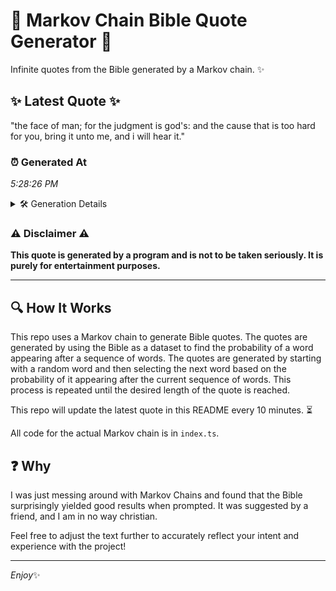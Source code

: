 # 📖 Markov Chain Bible Quote Generator 📖

Infinite quotes from the Bible generated by a Markov chain. ✨

## ✨ Latest Quote ✨
"the face of man; for the judgment is god's: and the cause that is too hard for you, bring it unto me, and i will hear it."

### ⏰ Generated At
*5:28:26 PM*

<details>
    <summary>🛠️ Generation Details</summary>
    <p>
        <strong>🌱 Seed:</strong> the<br>
        <strong>🔄 Iterations:</strong> 26<br>
        <strong>📜 Context History:</strong><br>[ the ]: face<br>[ the, face ]: of<br>[ the, face, of ]: man;<br>[ the, face, of, man; ]: for<br>[ the, face, of, man;, for ]: the<br>[ the, face, of, man;, for, the ]: judgment<br>[ face, of, man;, for, the, judgment ]: is<br>[ of, man;, for, the, judgment, is ]: god's:<br>[ man;, for, the, judgment, is, god's: ]: and<br>[ for, the, judgment, is, god's:, and ]: the<br>[ the, judgment, is, god's:, and, the ]: cause<br>[ judgment, is, god's:, and, the, cause ]: that<br>[ is, god's:, and, the, cause, that ]: is<br>[ god's:, and, the, cause, that, is ]: too<br>[ and, the, cause, that, is, too ]: hard<br>[ the, cause, that, is, too, hard ]: for<br>[ cause, that, is, too, hard, for ]: you,<br>[ that, is, too, hard, for, you, ]: bring<br>[ is, too, hard, for, you,, bring ]: it<br>[ too, hard, for, you,, bring, it ]: unto<br>[ hard, for, you,, bring, it, unto ]: me,<br>[ for, you,, bring, it, unto, me, ]: and<br>[ you,, bring, it, unto, me,, and ]: i<br>[ bring, it, unto, me,, and, i ]: will<br>[ it, unto, me,, and, i, will ]: hear<br>[ unto, me,, and, i, will, hear ]: it.<br>
    </p>
</details>

### ⚠️ Disclaimer ⚠️
**This quote is generated by a program and is not to be taken seriously. It is purely for entertainment purposes.**

---

## 🔍 How It Works

This repo uses a Markov chain to generate Bible quotes. The quotes are generated by using the Bible as a dataset to find the probability of a word appearing after a sequence of words. The quotes are generated by starting with a random word and then selecting the next word based on the probability of it appearing after the current sequence of words. This process is repeated until the desired length of the quote is reached.

This repo will update the latest quote in this README every 10 minutes. ⏳

All code for the actual Markov chain is in `index.ts`.

## ❓ Why

I was just messing around with Markov Chains and found that the Bible surprisingly yielded good results when prompted. 
It was suggested by a friend, and I am in no way christian.

Feel free to adjust the text further to accurately reflect your intent and experience with the project!

---

*Enjoy*✨
